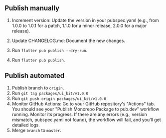 ## Publish manually

1. Increment version: Update the version in your pubspec.yaml (e.g., from 1.0.0 to 1.0.1 for a patch, 1.1.0 for a minor release, 2.0.0 for a major release).

2. Update CHANGELOG.md: Document the new changes.

3. Run `flutter pub publish --dry-run`.

4. Run `flutter pub publish`.

## Publish automated
1. Publish branch to `origin`.
2. Run `git tag packages/ui_kit/v1.0.0`
3. Run `git push origin packages/ui_kit/v1.0.0`
4. Monitor GitHub Actions:
Go to your GitHub repository's "Actions" tab. You should see your "Publish Monorepo Package to pub.dev" workflow running. Monitor its progress. If there are any errors (e.g., version mismatch, pubspec.yaml not found), the workflow will fail, and you'll get detailed logs.
5. Merge `branch` to `master`.